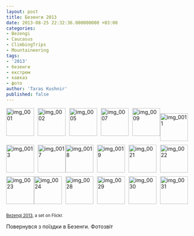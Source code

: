 ```yaml
---
layout: post
title: Безенги 2013
date: 2013-08-25 22:32:36.000000000 +03:00
categories:
- Bezengi
- Caucasus
- ClimbingTrips
- Mountaineering
tags:
- '2013'
- безенги
- екстрем
- кавказ
- фото
author: 'Taras Kushnir'
published: false
---
```

<div style="padding: 0; overflow: hidden; margin: 0; width: 500px;"><a style="text-decoration: none;" title="img_0001" href="http://www.flickr.com/photos/97257980@N05/9594492766/in/set-72157635226919429/"><img style="padding: 0 10px 10px 0; width: 75px; height: 75px; float: left;" src="{{ site.baseurl }}/assets/9594492766_970e7e1754_s.jpg" alt="img_0001" /></a><a style="text-decoration: none;" title="img_0002" href="http://www.flickr.com/photos/97257980@N05/9594495920/in/set-72157635226919429/"><img style="padding: 0 10px 10px 0; width: 75px; height: 75px; float: left;" src="{{ site.baseurl }}/assets/9594495920_8dc557c9cb_s.jpg" alt="img_0002" /></a><a style="text-decoration: none;" title="img_0005" href="http://www.flickr.com/photos/97257980@N05/9594499120/in/set-72157635226919429/"><img style="padding: 0 10px 10px 0; width: 75px; height: 75px; float: left;" src="{{ site.baseurl }}/assets/9594499120_b320f0fe58_s.jpg" alt="img_0005" /></a><a style="text-decoration: none;" title="img_0007" href="http://www.flickr.com/photos/97257980@N05/9591705281/in/set-72157635226919429/"><img style="padding: 0 10px 10px 0; width: 75px; height: 75px; float: left;" src="{{ site.baseurl }}/assets/9591705281_9b72cdda31_s.jpg" alt="img_0007" /></a><a style="text-decoration: none;" title="img_0009" href="http://www.flickr.com/photos/97257980@N05/9594503402/in/set-72157635226919429/"><img style="padding: 0 0 10px; width: 75px; height: 75px; float: left;" src="{{ site.baseurl }}/assets/9594503402_d94eaff64b_s.jpg" alt="img_0009" /></a>

<a style="text-decoration: none;" title="img_0011" href="http://www.flickr.com/photos/97257980@N05/9594505510/in/set-72157635226919429/"><img style="padding: 0 10px 10px 0; width: 75px; height: 75px; float: left;" src="{{ site.baseurl }}/assets/9594505510_aee588f828_s.jpg" alt="img_0011" /></a><a style="text-decoration: none;" title="img_0013" href="http://www.flickr.com/photos/97257980@N05/9594506794/in/set-72157635226919429/"><img style="padding: 0 10px 10px 0; width: 75px; height: 75px; float: left;" src="{{ site.baseurl }}/assets/9594506794_68e5f25869_s.jpg" alt="img_0013" /></a><a style="text-decoration: none;" title="img_0017" href="http://www.flickr.com/photos/97257980@N05/9594513128/in/set-72157635226919429/"><img style="padding: 0 0 10px; width: 75px; height: 75px; float: left;" src="{{ site.baseurl }}/assets/9594513128_17ca6bff9c_s.jpg" alt="img_0017" /></a>

<a style="text-decoration: none;" title="img_0018" href="http://www.flickr.com/photos/97257980@N05/9591719997/in/set-72157635226919429/"><img style="padding: 0 10px 10px 0; width: 75px; height: 75px; float: left;" src="{{ site.baseurl }}/assets/9591719997_f22cf573f8_s.jpg" alt="img_0018" /></a><a style="text-decoration: none;" title="img_0019" href="http://www.flickr.com/photos/97257980@N05/9591721391/in/set-72157635226919429/"><img style="padding: 0 10px 10px 0; width: 75px; height: 75px; float: left;" src="{{ site.baseurl }}/assets/9591721391_2acddae59e_s.jpg" alt="img_0019" /></a><a style="text-decoration: none;" title="img_0021" href="http://www.flickr.com/photos/97257980@N05/9594518500/in/set-72157635226919429/"><img style="padding: 0 10px 10px 0; width: 75px; height: 75px; float: left;" src="{{ site.baseurl }}/assets/9594518500_1fa9eb8710_s.jpg" alt="img_0021" /></a><a style="text-decoration: none;" title="img_0022" href="http://www.flickr.com/photos/97257980@N05/9594520088/in/set-72157635226919429/"><img style="padding: 0 10px 10px 0; width: 75px; height: 75px; float: left;" src="{{ site.baseurl }}/assets/9594520088_6ec3695dd2_s.jpg" alt="img_0022" /></a><a style="text-decoration: none;" title="img_0023" href="http://www.flickr.com/photos/97257980@N05/9594521344/in/set-72157635226919429/"><img style="padding: 0 0 10px; width: 75px; height: 75px; float: left;" src="{{ site.baseurl }}/assets/9594521344_5ea88f105c_s.jpg" alt="img_0023" /></a>

<a style="text-decoration: none;" title="img_0024" href="http://www.flickr.com/photos/97257980@N05/9594523072/in/set-72157635226919429/"><img style="padding: 0 10px 10px 0; width: 75px; height: 75px; float: left;" src="{{ site.baseurl }}/assets/9594523072_4f3543dcb7_s.jpg" alt="img_0024" /></a><a style="text-decoration: none;" title="img_0028" href="http://www.flickr.com/photos/97257980@N05/9591731607/in/set-72157635226919429/"><img style="padding: 0 10px 10px 0; width: 75px; height: 75px; float: left;" src="{{ site.baseurl }}/assets/9591731607_85df209653_s.jpg" alt="img_0028" /></a><a style="text-decoration: none;" title="img_0029" href="http://www.flickr.com/photos/97257980@N05/9591732863/in/set-72157635226919429/"><img style="padding: 0 10px 10px 0; width: 75px; height: 75px; float: left;" src="{{ site.baseurl }}/assets/9591732863_887cf7139a_s.jpg" alt="img_0029" /></a><a style="text-decoration: none;" title="img_0030" href="http://www.flickr.com/photos/97257980@N05/9594529638/in/set-72157635226919429/"><img style="padding: 0 10px 10px 0; width: 75px; height: 75px; float: left;" src="{{ site.baseurl }}/assets/9594529638_f87114e47b_s.jpg" alt="img_0030" /></a><a style="text-decoration: none;" title="img_0031" href="http://www.flickr.com/photos/97257980@N05/9591736085/in/set-72157635226919429/"><img style="padding: 0 0 10px; width: 75px; height: 75px; float: left;" src="{{ site.baseurl }}/assets/9591736085_f709f06291_s.jpg" alt="img_0031" /></a></div>
<div style="font-size: .8em; margin-top: 0; margin-bottom: 5px;">

[Bezengi 2013](http://www.flickr.com/photos/97257980@N05/sets/72157635226919429/), a set on Flickr.
</div>

Повернувся з поїздки в Безенги. Фотозвіт

